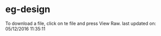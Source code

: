 # eg-design

To download a file, click on te file and press View Raw.
last updated on: 05/12/2016 11:35:11
